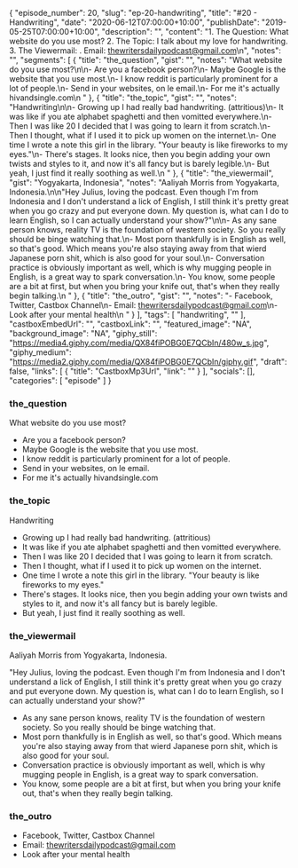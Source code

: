 {
	"episode_number": 20,
	"slug": "ep-20-handwriting",
	"title": "#20 - Handwriting",
	"date": "2020-06-12T07:00:00+10:00",
	"publishDate": "2019-05-25T07:00:00+10:00",
	"description": "",
	"content": "1. The Question: What website do you use most? 2. The Topic: I talk about my love for handwriting. 3. The Viewermail: . Email: thewritersdailypodcast@gmail.com\n",
	"notes": "",
	"segments": [
		{
			"title": "the_question",
			"gist": "",
			"notes": "What website do you use most?\n\n- Are you a facebook person?\n- Maybe Google is the website that you use most.\n- I know reddit is particularly prominent for a lot of people.\n- Send in your websites, on le email.\n- For me it's actually hivandsingle.com\n      "
		},
		{
			"title": "the_topic",
			"gist": "",
			"notes": "Handwriting\n\n- Growing up I had really bad handwriting. (attritious)\n- It was like if you ate alphabet spaghetti and then vomitted everywhere.\n- Then I was like 20 I decided that I was going to learn it from scratch.\n- Then I thought, what if I used it to pick up women on the internet.\n- One time I wrote a note this girl in the library. \"Your beauty is like fireworks to my eyes.\"\n- There's stages. It looks nice, then you begin adding your own twists and styles to it, and now it's all fancy but is barely legible.\n- But yeah, I just find it really soothing as well.\n      "
		},
		{
			"title": "the_viewermail",
			"gist": "Yogyakarta, Indonesia",
			"notes": "Aaliyah Morris from Yogyakarta, Indonesia.\n\n\"Hey Julius, loving the podcast. Even though I'm from Indonesia and I don't understand a lick of English, I still think it's pretty great when you go crazy and put everyone down. My question is, what can I do to learn English, so I can actually understand your show?\"\n\n- As any sane person knows, reality TV is the foundation of western society. So you really should be binge watching that.\n- Most porn thankfully is in English as well, so that's good. Which means you're also staying away from that wierd Japanese porn shit, which is also good for your soul.\n- Conversation practice is obviously important as well, which is why mugging people in English, is a great way to spark conversation.\n- You know, some people are a bit at first, but when you bring your knife out, that's when they really begin talking.\n      "
		},
		{
			"title": "the_outro",
			"gist": "",
			"notes": "- Facebook, Twitter, Castbox Channel\n- Email: thewritersdailypodcast@gmail.com\n- Look after your mental health\n      "
		}
	],
	"tags": [
		"handwriting",
		""
	],
	"castboxEmbedUrl": "",
	"castboxLink": "",
	"featured_image": "NA",
	"background_image": "NA",
	"giphy_still": "https://media4.giphy.com/media/QX84fiPOBG0E7QCbIn/480w_s.jpg",
	"giphy_medium": "https://media2.giphy.com/media/QX84fiPOBG0E7QCbIn/giphy.gif",
	"draft": false,
	"links": [
		{
			"title": "CastboxMp3Url",
			"link": ""
		}
	],
	"socials": [],
	"categories": [
		"episode"
	]
}

### the_question

What website do you use most?

- Are you a facebook person?
- Maybe Google is the website that you use most.
- I know reddit is particularly prominent for a lot of people.
- Send in your websites, on le email.
- For me it's actually hivandsingle.com
      
### the_topic

Handwriting

- Growing up I had really bad handwriting. (attritious)
- It was like if you ate alphabet spaghetti and then vomitted everywhere.
- Then I was like 20 I decided that I was going to learn it from scratch.
- Then I thought, what if I used it to pick up women on the internet.
- One time I wrote a note this girl in the library. "Your beauty is like fireworks to my eyes."
- There's stages. It looks nice, then you begin adding your own twists and styles to it, and now it's all fancy but is barely legible.
- But yeah, I just find it really soothing as well.
      
### the_viewermail

Aaliyah Morris from Yogyakarta, Indonesia.

"Hey Julius, loving the podcast. Even though I'm from Indonesia and I don't understand a lick of English, I still think it's pretty great when you go crazy and put everyone down. My question is, what can I do to learn English, so I can actually understand your show?"

- As any sane person knows, reality TV is the foundation of western society. So you really should be binge watching that.
- Most porn thankfully is in English as well, so that's good. Which means you're also staying away from that wierd Japanese porn shit, which is also good for your soul.
- Conversation practice is obviously important as well, which is why mugging people in English, is a great way to spark conversation.
- You know, some people are a bit at first, but when you bring your knife out, that's when they really begin talking.
      
### the_outro

- Facebook, Twitter, Castbox Channel
- Email: thewritersdailypodcast@gmail.com
- Look after your mental health
      
